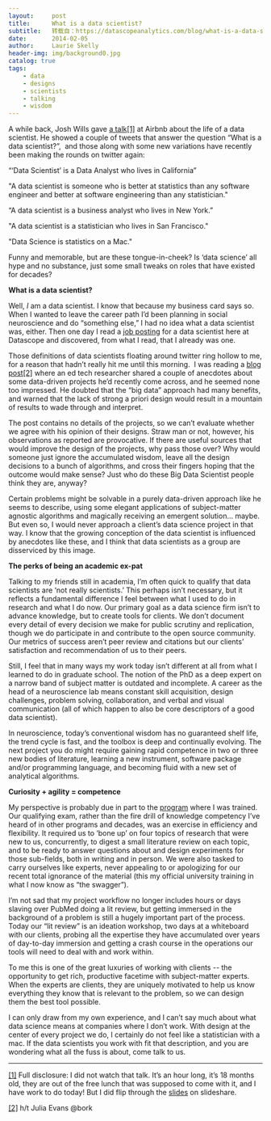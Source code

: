 ```yaml
---
layout:     post
title:      What is a data scientist?
subtitle:   转载自：https://datascopeanalytics.com/blog/what-is-a-data-scientist/
date:       2014-02-05
author:     Laurie Skelly
header-img: img/background0.jpg
catalog: true
tags:
    - data
    - designs
    - scientists
    - talking
    - wisdom
---
```


A while back, Josh Wills gave [a talk](https://www.youtube.com/watch?v=h9vQIPfe2uU)[[1]](https://datascopeanalytics.com/blog/what-is-a-data-scientist#ftnt1) at Airbnb about the life of a data scientist. He showed a couple of tweets that answer the question “What is a data scientist?”,  and those along with some new variations have recently been making the rounds on twitter again: 





“‘Data Scientist’ is a Data Analyst who lives in California”






"A data scientist is someone who is better at statistics than any software engineer and better at software engineering than any statistician."






“A data scientist is a business analyst who lives in New York.”






"A data scientist is a statistician who lives in San Francisco."






"Data Science is statistics on a Mac."


Funny and memorable, but are these tongue-in-cheek? Is ‘data science’ all hype and no substance, just some small tweaks on roles that have existed for decades?

**What is a data scientist?**

Well, *I* am a data scientist. I know that because my business card says so. When I wanted to leave the career path I’d been planning in social neuroscience and do “something else,” I had no idea what a data scientist was, either. Then one day I read a [job posting](https://datascopeanalytics.com/blog/wanted-another-data-scientist) for a data scientist here at Datascope and discovered, from what I read, that I already was one. 

Those definitions of data scientists floating around twitter ring hollow to me, for a reason that hadn’t really hit me until this morning.  I was reading a [blog post](https://computinged.wordpress.com/2014/01/31/big-data-vs-old-psychology-work-harder-vs-work-smarter)[[2]](https://datascopeanalytics.com/blog/what-is-a-data-scientist#ftnt2) where an ed tech researcher shared a couple of anecdotes about some data-driven projects he’d recently come across, and he seemed none too impressed. He doubted that the “big data” approach had many benefits, and warned that the lack of strong a priori design would result in a mountain of results to wade through and interpret.

The post contains no details of the projects, so we can’t evaluate whether we agree with his opinion of their designs. Straw man or not, however, his observations as reported are provocative. If there are useful sources that would improve the design of the projects, why pass those over? Why would someone just ignore the accumulated wisdom, leave all the design decisions to a bunch of algorithms, and cross their fingers hoping that the outcome would make sense? Just who do these Big Data Scientist people think they are, anyway? 

Certain problems might be solvable in a purely data-driven approach like he seems to describe, using some elegant applications of subject-matter agnostic algorithms and magically receiving an emergent solution… maybe. But even so, I would never approach a client’s data science project in that way. I know that the growing conception of the data scientist is influenced by anecdotes like these, and I think that data scientists as a group are disserviced by this image.

**The perks of being an academic ex-pat**

Talking to my friends still in academia, I’m often quick to qualify that data scientists are ‘not really scientists.’ This perhaps isn’t necessary, but it reflects a fundamental difference I feel between what I used to do in research and what I do now. Our primary goal as a data science firm isn’t to advance knowledge, but to create tools for clients. We don’t document every detail of every decision we make for public scrutiny and replication, though we do participate in and contribute to the open source community. Our metrics of success aren’t peer review and citations but our clients’ satisfaction and recommendation of us to their peers. 

Still, I feel that in many ways my work today isn’t different at all from what I learned to do in graduate school. The notion of the PhD as a deep expert on a narrow band of subject matter is outdated and incomplete. A career as the head of a neuroscience lab means constant skill acquisition, design challenges, problem solving, collaboration, and verbal and visual communication (all of which happen to also be core descriptors of a good data scientist). 




In neuroscience, today’s conventional wisdom has no guaranteed shelf life, the trend cycle is fast, and the toolbox is deep and continually evolving. The next project you do might require gaining rapid competence in two or three new bodies of literature, learning a new instrument, software package and/or programming language, and becoming fluid with a new set of analytical algorithms.

**Curiosity + agility = competence**

My perspective is probably due in part to the [program](https://psychology.uchicago.edu/content/integrative-neuroscience) where I was trained. Our qualifying exam, rather than the fire drill of knowledge competency I’ve heard of in other programs and decades, was an exercise in efficiency and flexibility. It required us to ‘bone up’ on four topics of research that were new to us, concurrently, to digest a small literature review on each topic, and to be ready to answer questions about and design experiments for those sub-fields, both in writing and in person. We were also tasked to carry ourselves like experts, never appealing to or apologizing for our recent total ignorance of the material (this my official university training in what I now know as “the swagger”). 

I’m not sad that my project workflow no longer includes hours or days slaving over PubMed doing a lit review, but getting immersed in the background of a problem is still a hugely important part of the process. Today our “lit review” is an ideation workshop, two days at a whiteboard with our clients, probing all the expertise they have accumulated over years of day-to-day immersion and getting a crash course in the operations our tools will need to deal with and work within. 

To me this is one of the great luxuries of working with clients -- the opportunity to get rich, productive facetime with subject-matter experts. When the experts are clients, they are uniquely motivated to help us know everything they know that is relevant to the problem, so we can design them the best tool possible. 

I can only draw from my own experience, and I can’t say much about what data science means at companies where I don’t work. With design at the center of every project we do, I certainly do not feel like a statistician with a mac. If the data scientists you work with fit that description, and you are wondering what all the fuss is about, come talk to us. 

---


[[1]](https://datascopeanalytics.com/blog/what-is-a-data-scientist#ftnt_ref1) Full disclosure: I did not watch that talk. It’s an hour long, it’s 18 months old, they are out of the free lunch that was supposed to come with it, and I have work to do today! But I did flip through the [slides](http://www.slideshare.net/naseemh/airbnb-tech-talk-josh-wills-on-the-life-of-a-data-scientist) on slideshare.

[[2]](https://datascopeanalytics.com/blog/what-is-a-data-scientist#ftnt_ref2) h/t Julia Evans @bork
